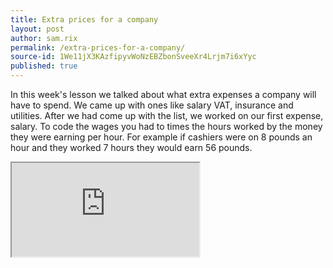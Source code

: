 ```yaml
---
title: Extra prices for a company
layout: post
author: sam.rix
permalink: /extra-prices-for-a-company/
source-id: 1We11jX3KAzfipyvWoNzEBZbonSveeXr4Lrjm7i6xYyc
published: true
---
```

In this week's lesson we talked about what extra expenses a company will have to spend. We came up with ones like salary VAT, insurance and utilities. After we had come up with the list, we worked on our first expense, salary. To code the wages you had to times the hours worked by the money they were earning per hour. For example if cashiers were on 8 pounds an hour and they worked 7 hours they would earn 56 pounds.
<iframe src="https://docs.google.com/spreadsheets/d/e/2PACX-1vRW2-UZwxtSFyziU4W11tXSamaxG5XvWim8kgMnMFq2hI-AMJi09iS6Yio9bSLxbz0FUj5zBG9w_Xzw/pubhtml?widget=true&amp;headers=false"></iframe>

